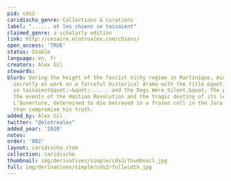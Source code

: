 ```yaml
---
pid: cds2
caridischo_genre: Collections & Curations
label: "...... et les chiens se taisaient"
claimed_genre: a scholarly edition
link: http://cesaire.elotroalex.com/chiens/
open_access: 'TRUE'
status: Stable
language: en, fr
creators: Alex Gil
stewards: 
blurb: During the height of the fascist Vichy regime in Martinique, Aimé Césaire was
  secretly at work on a forceful historical drama with the title &quot;...... Et les chiens
  se taisaient&quot;—&quot;...... and the Dogs Were Silent.&quot; The plot of the drama follows
  the events of the Haitian Revolution and the tragic destiny of its leader, Toussaint
  L’Ouverture, determined to die betrayed in a frozen cell in the Jura mountains rather
  than compromise his truth.
added_by: Alex Gil
twitter: "@elotroalex"
added_year: '2020'
notes: 
order: '082'
layout: caridischo_item
collection: caridischo
thumbnail: img/derivatives/simple/cds2/thumbnail.jpg
full: img/derivatives/simple/cds2/fullwidth.jpg
---
```

